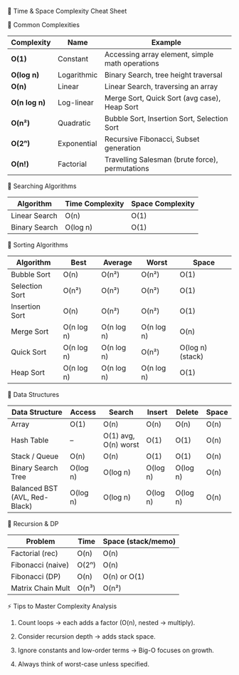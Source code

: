 📘 Time & Space Complexity Cheat Sheet

🔹 Common Complexities

| Complexity     | Name        | Example                                         |
| -------------- | ----------- | ----------------------------------------------- |
| **O(1)**       | Constant    | Accessing array element, simple math operations |
| **O(log n)**   | Logarithmic | Binary Search, tree height traversal            |
| **O(n)**       | Linear      | Linear Search, traversing an array              |
| **O(n log n)** | Log-linear  | Merge Sort, Quick Sort (avg case), Heap Sort    |
| **O(n²)**      | Quadratic   | Bubble Sort, Insertion Sort, Selection Sort     |
| **O(2ⁿ)**      | Exponential | Recursive Fibonacci, Subset generation          |
| **O(n!)**      | Factorial   | Travelling Salesman (brute force), permutations |


🔹 Searching Algorithms

| Algorithm     | Time Complexity | Space Complexity |
| ------------- | --------------- | ---------------- |
| Linear Search | O(n)            | O(1)             |
| Binary Search | O(log n)        | O(1)             |

🔹 Sorting Algorithms

| Algorithm      | Best       | Average    | Worst      | Space            |
| -------------- | ---------- | ---------- | ---------- | ---------------- |
| Bubble Sort    | O(n)       | O(n²)      | O(n²)      | O(1)             |
| Selection Sort | O(n²)      | O(n²)      | O(n²)      | O(1)             |
| Insertion Sort | O(n)       | O(n²)      | O(n²)      | O(1)             |
| Merge Sort     | O(n log n) | O(n log n) | O(n log n) | O(n)             |
| Quick Sort     | O(n log n) | O(n log n) | O(n²)      | O(log n) (stack) |
| Heap Sort      | O(n log n) | O(n log n) | O(n log n) | O(1)             |

🔹 Data Structures

| Data Structure                | Access   | Search               | Insert   | Delete   | Space |
| ----------------------------- | -------- | -------------------- | -------- | -------- | ----- |
| Array                         | O(1)     | O(n)                 | O(n)     | O(n)     | O(n)  |
| Hash Table                    | –        | O(1) avg, O(n) worst | O(1)     | O(1)     | O(n)  |
| Stack / Queue                 | O(n)     | O(n)                 | O(1)     | O(1)     | O(n)  |
| Binary Search Tree            | O(log n) | O(log n)             | O(log n) | O(log n) | O(n)  |
| Balanced BST (AVL, Red-Black) | O(log n) | O(log n)             | O(log n) | O(log n) | O(n)  |

🔹 Recursion & DP

| Problem           | Time  | Space (stack/memo) |
| ----------------- | ----- | ------------------ |
| Factorial (rec)   | O(n)  | O(n)               |
| Fibonacci (naive) | O(2ⁿ) | O(n)               |
| Fibonacci (DP)    | O(n)  | O(n) or O(1)       |
| Matrix Chain Mult | O(n³) | O(n²)              |



⚡ Tips to Master Complexity Analysis

1. Count loops → each adds a factor (O(n), nested → multiply).

2. Consider recursion depth → adds stack space.

3. Ignore constants and low-order terms → Big-O focuses on growth.

4. Always think of worst-case unless specified.